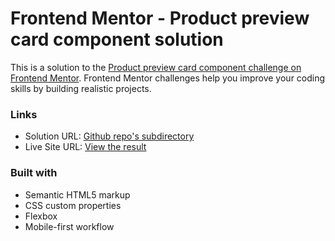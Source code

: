 # Frontend Mentor - Product preview card component solution

This is a solution to the [Product preview card component challenge on Frontend Mentor](https://www.frontendmentor.io/challenges/product-preview-card-component-GO7UmttRfa). Frontend Mentor challenges help you improve your coding skills by building realistic projects. 

### Links

- Solution URL: [Github repo's subdirectory](https://github.com/giovanni-bandinelli/frontendmentor-challenges/tree/main/product-preview-card-react)
- Live Site URL: [View the result](https://giovanni-bandinelli-react-card-component.vercel.app/)

### Built with

- Semantic HTML5 markup
- CSS custom properties
- Flexbox
- Mobile-first workflow